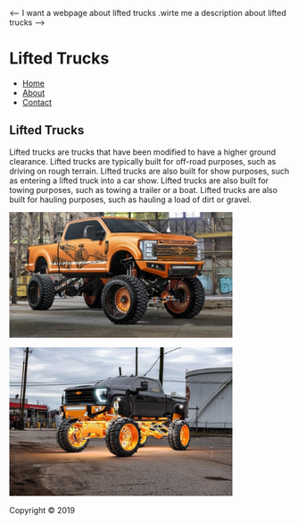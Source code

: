 <--
I want a webpage about lifted trucks .wirte me a description about lifted trucks
-->
<html>
<head>
<title>Lifted Trucks</title>
<link rel="stylesheet" href="style.css">
</head>
<body>
<div class="container">
<div class="header">
<h1>Lifted Trucks</h1>
</div>
<div class="navbar">
<ul>
<li><a href="index.php">Home</a></li>
<li><a href="about.php">About</a></li>
<li><a href="contact.php">Contact</a></li>


</ul>
</div>
<div class="content">
<h2>Lifted Trucks</h2>
<p>Lifted trucks are trucks that have been modified to have a higher ground clearance.
Lifted trucks are typically built for off-road purposes, such as driving on rough terrain.
Lifted trucks are also built for show purposes, such as entering a lifted truck into a car show.
Lifted trucks are also built for towing purposes, such as towing a trailer or a boat.
Lifted trucks are also built for hauling purposes, such as hauling a load of dirt or gravel.


</p>
<img src="big truck.jpg" width="400">
  <p>
<img src="2024-chevy-silverado-hd-jumps-on-the-extreme-mall-crawler-scene-with-cgi-poise-200424_1.jpg" width="400">
  </div>
<div class="footer">
Copyright &copy; 2019
</div>
</div>
</body>
</html>
